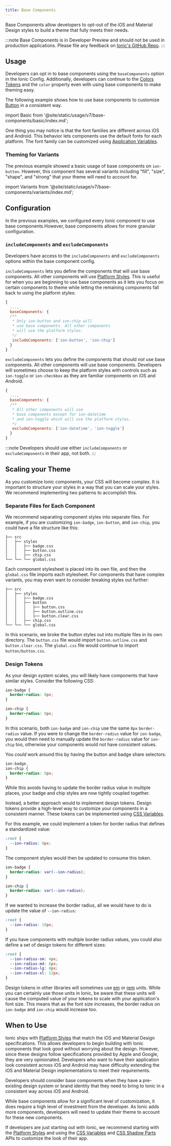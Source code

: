 ```yaml
---
title: Base Components
---
```


Base Components allow developers to opt-out of the iOS and Material Design styles to build a theme that fully meets their needs.

:::note
Base Components is in Developer Preview and should not be used in production applications. Please file any feedback on [Ionic's GitHub Repo](https://github.com/ionic-team/ionic-framework/issues).
:::

## Usage

Developers can opt in to base components using the `baseComponents` option in the Ionic Config. Additionally, developers can continue to the [Colors Tokens](./colors) and the `color` property even with using base components to make theming easy.

The following example shows how to use base components to customize [Button](../api/button) in a consistent way.

import Basic from '@site/static/usage/v7/base-components/basic/index.md';

<Basic />


One thing you may notice is that the font families are different across iOS and Android. This behavior lets components use the default fonts for each platform. The font family can be customized using [Application Variables](./advanced#application-variables).

### Theming for Variants

The previous example showed a basic usage of base components on `ion-button`. However, this component has several variants including "fill", "size", "shape", and "strong" that your theme will need to account for.

import Variants from '@site/static/usage/v7/base-components/variants/index.md';

<Variants />


## Configuration

In the previous examples, we configured every Ionic component to use base components.However, base components allows for more granular configuration.

### `includeComponents` and `excludeComponents`

 Developers have access to the `includeComponents` and `excludeComponents`  options within the base component config.

`includeComponents` lets you define the components that will use base components. All other components will use [Platform Styles](./platform-styles). This is useful for when you are beginning to use base components as it lets you focus on certain components to theme while letting the remaining components fall back to using the platform styles:


```js
{
  ...,
  baseComponents: {
  /**
   * Only ion-button and ion-chip will
   * use base components. All other components
   * will use the platform styles.
   */
   includeComponents: ['ion-button', 'ion-chip']
  }
}
```

`excludeComponents` lets you define the components that should _not_ use base components. All other components will use base components. Developers will sometimes choose to keep the platform styles with controls such as `ion-toggle` or `ion-checkbox` as they are familiar components on iOS and Android.

```js
{
  ...,
  baseComponents: {
  /**
   * All other components will use
   * base components except for ion-datetime
   * and ion-toggle which will use the platform styles.
   */
   excludeComponents: ['ion-datetime', 'ion-toggle']
  }
}
```

:::note
Developers should use either `includeComponents` or `excludeComponents` in their app, not both.
:::

## Scaling your Theme

As you customize Ionic components, your CSS will become complex. It is important to structure your styles in a way that you can scale your styles. We recommend implementing two patterns to accomplish this.

### Separate Files for Each Component

We recommend separating component styles into separate files. For example, if you are customizing `ion-badge`, `ion-button`, and `ion-chip`, you could have a file structure like this:

```
├── src
│   ├── styles
│   │   ├── badge.css
│   │   ├── button.css
│   │   ├── chip.css
└── └── └── global.css
```

Each component stylesheet is placed into its own file, and then the `global.css` file imports each stylesheet. For components that have complex variants, you may even want to consider breaking styles out further:

```
├── src
│   ├── styles
│   │   ├── badge.css
│   │   ├── button
│   │   │   ├── button.css
│   │   │   ├── button.outline.css
│   │   │   ├── button.clear.css
│   │   ├── chip.css
└── └── └── global.css
```

In this scenario, we broke the button styles out into multiple files in its own directory. The `button.css` file would import `button.outline.css` and `button.clear.css`. The `global.css` file would continue to import `button/button.css`.

### Design Tokens

As your design system scales, you will likely have components that have similar styles. Consider the following CSS:


```css title="badge.css"
ion-badge {
  border-radius: 8px;
}
```

```css title="chip.css"
ion-chip {
  border-radius: 8px;
}
```

In this scenario, both `ion-badge` and `ion-chip` use the same `8px` `border-radius` value. If you were to change the `border-radius` value for `ion-badge`, you would then need to manually update the `border-radius` value for `ion-chip` too, otherwise your components would not have consistent values.

You _could_ work around this by having the button and badge share selectors:

```css title="badge-chip-please-do-not-do-this.css"
ion-badge,
ion-chip {
  border-radius: 8px;
}
```

While this avoids having to update the border radius value in multiple places, your badge and chip styles are now tightly coupled together.

Instead, a better approach would to implement design tokens. Design tokens provide a high-level way to customize your components in a consistent manner. These tokens can be implemented using [CSS Variables](./css-variables).

For this example, we could implement a token for border radius that defines a standardized value:

```css title="tokens.css"
:root {
  --ion-radius: 8px;
}
```

The component styles would then be updated to consume this token.

```css title="badge.css"
ion-badge {
  border-radius: var(--ion-radius);
}
```

```css title="chip.css"
ion-chip {
  border-radius: var(--ion-radius);
}
```

If we wanted to increase the border radius, all we would have to do is update the value of `--ion-radius`: 

```css title="tokens.css"
:root {
  --ion-radius: 10px;
}
```

If you have components with multiple border radius values, you could also define a set of design tokens for different sizes:

```css title="tokens.css"
:root {
  --ion-radius-sm: 4px;
  --ion-radius-md: 6px;
  --ion-radius-lg: 8px;
  --ion-radius-xl: 12px;
}
```

Design tokens in other libraries will sometimes use [em](https://developer.mozilla.org/en-US/docs/Web/CSS/font-size#ems) or [rem](https://developer.mozilla.org/en-US/docs/Web/CSS/font-size#rems) units. While you can certainly use those units in Ionic, be aware that these units will cause the computed value of your tokens to scale with your application's font size. This means that as the font size increases, the border radius on `ion-badge` and `ion-chip` would increase too.


## When to Use

Ionic ships with [Platform Styles](./platform-styles) that match the iOS and Material Design specifications. This allows developers to begin building with Ionic components that look good without worrying about the design. However, since these designs follow specifications provided by Apple and Google, they are very opinionated. Developers who want to have their application look consistent across iOS and Android may have difficulty extending the iOS and Material Design implementations to meet their requirements.

Developers should consider base components when they have a pre-existing design system or brand identity that they need to bring to Ionic in a consistent way across iOS and Android.

While base components allow for a significant level of customization, it does require a high level of investment from the developer. As Ionic adds more components, developers will need to update their theme to account for these new components.

If developers are just starting out with Ionic, we recommend starting with the [Platform Styles](./platform-styles) and using the [CSS Variables](./css-variables) and [CSS Shadow Parts](./css-shadow-parts) APIs to customize the look of their app.